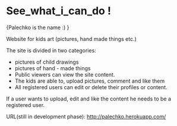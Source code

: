 # See_what_i_can_do !
 {Palechko is the name :) }

Website for kids art (pictures, hand made things etc.)

The site is divided in two categories:
 - pictures of child drawings
 - pictures of hand - made things
 - Public viewers can view the site content.
 - The kids are able to, upload pictures, comment and like them
 - All registered users can edit or delete their profiles or content. 

If a user wants to upload, edit and like the content he needs to be a registered user.

URL(still in development phase): http://palechko.herokuapp.com/

